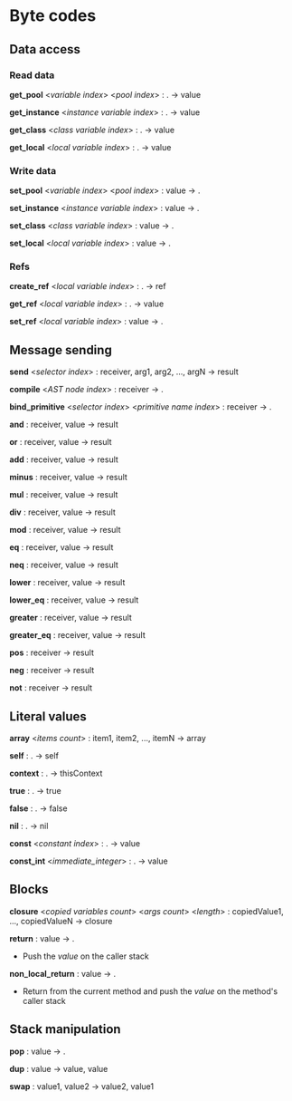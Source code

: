 # Byte codes

## Data access

### Read data
**get_pool** <*variable index*> <*pool index*> : . -> value

**get_instance** <*instance variable index*> : . -> value

**get_class** <*class variable index*> : . -> value

**get_local** <*local variable index*> : . -> value

### Write data
**set_pool** <*variable index*> <*pool index*> : value -> .

**set_instance** <*instance variable index*> : value -> . 

**set_class** <*class variable index*> : value -> . 

**set_local** <*local variable index*> : value -> . 

### Refs
**create_ref** <*local variable index*> : . -> ref

**get_ref** <*local variable index*> : . -> value

**set_ref** <*local variable index*> : value -> .

## Message sending
**send** <*selector index*> : receiver, arg1, arg2, ..., argN -> result

**compile** <*AST node index*> : receiver -> .

**bind_primitive** <*selector index*> <*primitive name index*> : receiver -> .

**and** : receiver, value -> result

**or** : receiver, value -> result

**add** : receiver, value -> result

**minus** : receiver, value -> result

**mul** : receiver, value -> result

**div** : receiver, value -> result

**mod** : receiver, value -> result

**eq** : receiver, value -> result

**neq** : receiver, value -> result

**lower** : receiver, value -> result

**lower_eq** : receiver, value -> result

**greater** : receiver, value -> result

**greater_eq** : receiver, value -> result

**pos** : receiver -> result

**neg** : receiver -> result

**not** : receiver -> result

## Literal values
**array** <*items count*> : item1, item2, ..., itemN -> array

**self** : . -> self

**context** : . -> thisContext

**true** : . -> true

**false** : . -> false

**nil** : . -> nil

**const** <*constant index*> : . -> value

**const_int** <*immediate_integer*> : . -> value

## Blocks
**closure** <*copied variables count*> <*args count*> <*length*> : copiedValue1, ..., copiedValueN -> closure

**return** : value -> .
- Push the *value* on the caller stack

**non_local_return** : value -> .
- Return from the current method and push the *value* on the 
  method's caller stack

## Stack manipulation
**pop** : value -> .

**dup** : value -> value, value

**swap** : value1, value2 -> value2, value1
